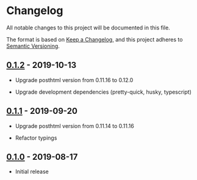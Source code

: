 # Changelog

All notable changes to this project will be documented in this file.

The format is based on [Keep a Changelog](https://keepachangelog.com/en/1.0.0/),
and this project adheres to [Semantic Versioning](https://semver.org/spec/v2.0.0.html).

## [0.1.2](https://github.com/metonym/posthtml-inline-favicon/releases/tag/v0.1.2) - 2019-10-13

- Upgrade posthtml version from 0.11.16 to 0.12.0

- Upgrade development dependencies (pretty-quick, husky, typescript)

## [0.1.1](https://github.com/metonym/posthtml-inline-favicon/releases/tag/v0.1.1) - 2019-09-20

- Upgrade posthtml version from 0.11.14 to 0.11.16

- Refactor typings

## [0.1.0](https://github.com/metonym/posthtml-inline-favicon/releases/tag/v0.1.0) - 2019-08-17

- Initial release
